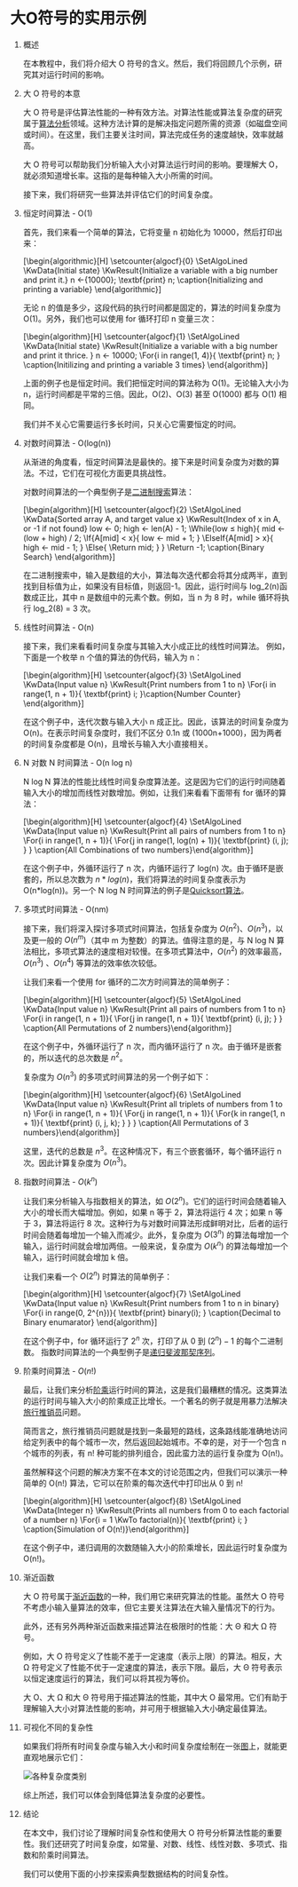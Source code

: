 # 大O符号的实用示例

1. 概述

    在本教程中，我们将介绍大 O 符号的含义。然后，我们将回顾几个示例，研究其对运行时间的影响。

2. 大 O 符号的本意

    大 O 符号是评估算法性能的一种有效方法。对算法性能或算法复杂度的研究属于[算法分析](https://en.wikipedia.org/wiki/Analysis_of_algorithms)领域。这种方法计算的是解决指定问题所需的资源（如磁盘空间或时间）。在这里，我们主要关注时间，算法完成任务的速度越快，效率就越高。

    大 O 符号可以帮助我们分析输入大小对算法运行时间的影响。要理解大 O，就必须知道增长率。这指的是每种输入大小所需的时间。

    接下来，我们将研究一些算法并评估它们的时间复杂度。

3. 恒定时间算法 - O(1)

    首先，我们来看一个简单的算法，它将变量 n 初始化为 10000，然后打印出来：

    \[\begin{algorithmic}[H] \setcounter{algocf}{0} \SetAlgoLined \KwData{Initial state} \KwResult{Initialize a variable with a big number and print it.} n $\gets${10000}\; \textbf{print} n\; \caption{Initializing and printing a variable} \end{algorithmic}\]

    无论 n 的值是多少，这段代码的执行时间都是固定的，算法的时间复杂度为 O(1)。另外，我们也可以使用 for 循环打印 n 变量三次：

    \[\begin{algorithm}[H] \setcounter{algocf}{1} \SetAlgoLined \KwData{Initial state} \KwResult{Initialize a variable with a big number and print it thrice. } n $\gets$ 10000\; \For{i in range(1, 4)}{ \textbf{print} n; } \caption{Initilizing and printing a variable 3 times} \end{algorithm}\]

    上面的例子也是恒定时间。我们把恒定时间的算法称为 O(1)。无论输入大小为 n，运行时间都是平常的三倍。因此，O(2)、O(3) 甚至 O(1000) 都与 O(1) 相同。

    我们并不关心它需要运行多长时间，只关心它需要恒定的时间。

4. 对数时间算法 - O(log(n))

    从渐进的角度看，恒定时间算法是最快的。接下来是时间复杂度为对数的算法。不过，它们在可视化方面更具挑战性。

    对数时间算法的一个典型例子是[二进制搜索](https://en.wikipedia.org/wiki/Binary_search_algorithm)算法：

    \[\begin{algorithm}[H] \setcounter{algocf}{2} \SetAlgoLined \KwData{Sorted array A, and target value x} \KwResult{Index of x in A, or -1 if not found} low $\gets$ 0\; high $\gets$ len(A) - 1\; \While{low $\leq$ high}{ mid $\gets$ (low + high) / 2\; \If{A[mid] $<$ x}{ low $\gets$ mid + 1\; } \ElseIf{A[mid] $>$ x}{ high $\gets$ mid - 1\; } \Else{ \Return mid\; } } \Return  -1\; \caption{Binary Search} \end{algorithm}\]

    在二进制搜索中，输入是数组的大小，算法每次迭代都会将其分成两半，直到找到目标值为止，如果没有目标值，则返回-1。因此，运行时间与 log_2(n)函数成正比，其中 n 是数组中的元素个数。例如，当 n 为 8 时，while 循环将执行 log_2(8) = 3 次。

5. 线性时间算法 - O(n)

    接下来，我们来看看时间复杂度与其输入大小成正比的线性时间算法。
    例如，下面是一个枚举 n 个值的算法的伪代码，输入为 n：

    \[\begin{algorithm}[H]  \setcounter{algocf}{3} \SetAlgoLined \KwData{Input value n} \KwResult{Print numbers from 1 to n} \For{i in range(1, n + 1)}{ \textbf{print} i; }\caption{Number Counter} \end{algorithm}\]

    在这个例子中，迭代次数与输入大小 n 成正比。因此，该算法的时间复杂度为 O(n)。在表示时间复杂度时，我们不区分 0.1n 或 (1000n+1000)，因为两者的时间复杂度都是 O(n)，且增长与输入大小直接相关。

6. N 对数 N 时间算法 - O(n log n)

    N log N 算法的性能比线性时间复杂度算法差。这是因为它们的运行时间随着输入大小的增加而线性对数增加。例如，让我们来看看下面带有 for 循环的算法：

    \[\begin{algorithm}[H]  \setcounter{algocf}{4} \SetAlgoLined \KwData{Input value n} \KwResult{Print all pairs of numbers from 1 to n} \For{i in range(1, n + 1)}{ \For{j in range(1, log(n) + 1)}{ \textbf{print} (i, j); } } \caption{All Combinations of two numbers}\end{algorithm}\]

    在这个例子中，外循环运行了 n 次，内循环运行了 log(n) 次。由于循环是嵌套的，所以总次数为 $n * log(n)$，我们将算法的时间复杂度表示为 O(n*log(n))。另一个 N log N 时间算法的例子是[Quicksort算法](https://www.baeldung.com/cs/algorithm-quicksort)。

7. 多项式时间算法 - O(nm)

    接下来，我们将深入探讨多项式时间算法，包括复杂度为 $O(n^2)$、$O(n^3)$，以及更一般的 $O(n^m)$（其中 m 为整数）的算法。值得注意的是，与 N log N 算法相比，多项式算法的速度相对较慢。在多项式算法中，$O(n^2)$ 的效率最高，$O(n^3)$ 、$O(n^4)$ 等算法的效率依次较低。

    让我们来看一个使用 for 循环的二次方时间算法的简单例子：

    \[\begin{algorithm}[H]  \setcounter{algocf}{5} \SetAlgoLined \KwData{Input value n} \KwResult{Print all pairs of numbers from 1 to n} \For{i in range(1, n + 1)}{ \For{j in range(1, n + 1)}{ \textbf{print} (i, j); } } \caption{All Permutations of 2 numbers}\end{algorithm}\]

    在这个例子中，外循环运行了 n 次，而内循环运行了 n 次。由于循环是嵌套的，所以迭代的总次数是 $n^2$。

    复杂度为 $O(n^3)$ 的多项式时间算法的另一个例子如下：

    \[\begin{algorithm}[H]  \setcounter{algocf}{6} \SetAlgoLined \KwData{Input value n} \KwResult{Print all triplets of numbers from 1 to n} \For{i in range(1, n + 1)}{ \For{j in range(1, n + 1)}{ \For{k in range(1, n + 1)}{ \textbf{print} (i, j, k); } } } \caption{All Permutations of 3 numbers}\end{algorithm}\]

    这里，迭代的总数是 $n^3$。在这种情况下，有三个嵌套循环，每个循环运行 n 次。因此计算复杂度为 $O(n^3)$。

8. 指数时间算法 - $O(k^n)$

    让我们来分析输入与指数相关的算法，如 $O(2^n)$。它们的运行时间会随着输入大小的增长而大幅增加。例如，如果 n 等于 2，算法将运行 4 次；如果 n 等于 3，算法将运行 8 次。这种行为与对数时间算法形成鲜明对比，后者的运行时间会随着每增加一个输入而减少。此外，复杂度为 $O(3^n)$ 的算法每增加一个输入，运行时间就会增加两倍。一般来说，复杂度为 $O(k^n)$ 的算法每增加一个输入，运行时间就会增加 k 倍。

    让我们来看一个 $O(2^n)$ 时算法的简单例子：

    \[\begin{algorithm}[H] \setcounter{algocf}{7} \SetAlgoLined \KwData{Input value n} \KwResult{Print numbers from 1 to n in binary} \For{i in range(0, 2^{n})}{ \textbf{print} binary(i)\; } \caption{Decimal to Binary enumarator} \end{algorithm}\]

    在这个例子中，for 循环运行了 $2^n$ 次，打印了从 0 到 $(2^n) - 1$ 的每个二进制数。 指数时间算法的一个典型例子是[递归斐波那契序列](https://www.baeldung.com/cs/fibonacci-computational-complexity)。

9. 阶乘时间算法 - $O(n!)$

    最后，让我们来分析[阶乘](https://en.wikipedia.org/wiki/Factorial)运行时间的算法，这是我们最糟糕的情况。这类算法的运行时间与输入大小的阶乘成正比增长。一个著名的例子就是用暴力法解决[旅行推销员](https://www.baeldung.com/cs/tsp-dynamic-programming)问题。

    简而言之，旅行推销员问题就是找到一条最短的路线，这条路线能准确地访问给定列表中的每个城市一次，然后返回起始城市。不幸的是，对于一个包含 n 个城市的列表，有 n! 种可能的排列组合，因此蛮力法的运行复杂度为 O(n!)。

    虽然解释这个问题的解决方案不在本文的讨论范围之内，但我们可以演示一种简单的 O(n!) 算法，它可以在阶乘的每次迭代中打印出从 0 到 n!

    \[\begin{algorithm}[H]  \setcounter{algocf}{8} \SetAlgoLined \KwData{Integer n} \KwResult{Prints all numbers from 0 to each factorial of a number n} \For{i = 1 \KwTo factorial(n)}{ \textbf{print} i\; } \caption{Simulation of O(n!)}\end{algorithm}\]

    在这个例子中，递归调用的次数随输入大小的阶乘增长，因此运行时复杂度为 O(n!)。

10. 渐近函数

    大 O 符号属于[渐近函数](https://www.baeldung.com/cs/big-o-notation)的一种，我们用它来研究算法的性能。虽然大 O 符号不考虑小输入量算法的效率，但它主要关注算法在大输入量情况下的行为。

    此外，还有另外两种渐近函数来描述算法在极限时的性能：大 Θ 和大 Ω 符号。

    例如，大 O 符号定义了性能不差于一定速度（表示上限）的算法。相反，大 Ω 符号定义了性能不优于一定速度的算法，表示下限。最后，大 Θ 符号表示以恒定速度运行的算法，我们可以将其视为等价。

    大 O、大 Ω 和大 Θ 符号用于描述算法的性能，其中大 O 最常用。它们有助于理解输入大小对算法性能的影响，并可用于根据输入大小确定最佳算法。

11. 可视化不同的复杂性

    如果我们将所有时间复杂度与输入大小和时间复杂度绘制在一张[图](https://en.wikipedia.org/wiki/Time_complexity)上，就能更直观地展示它们：

    ![各种复杂度类别](pic/img_64567da4f0b21.svg)

    综上所述，我们可以体会到降低算法复杂度的必要性。

12. 结论

    在本文中，我们讨论了理解时间复杂性和使用大 O 符号分析算法性能的重要性。我们还研究了时间复杂度，如常量、对数、线性、线性对数、多项式、指数和阶乘时间算法。

    我们可以使用下面的小抄来探索典型数据结构的时间复杂性。
